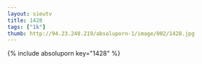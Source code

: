 ```yaml
--- 
layout: sieutv
title: 1428
tags: ["1k"]
thumb: http://94.23.248.219/absoluporn-1/image/002/1428.jpg
---
```

{% include absoluporn key="1428" %} 
